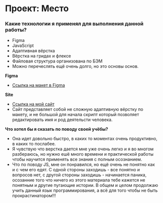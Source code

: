 # Проект: Место

### Какие технологии я применял для выполнения данной работы?

* Figma
* JavaScript
* Адаптивная вёрстка
* Вёрстка на гридах и флексе
* Файловая структура организована по БЭМ
* Можно перечеслять ещё очень долго, но это основы основ.

**Figma**

* [Ссылка на макет в Figma](https://www.figma.com/file/2cn9N9jSkmxD84oJik7xL7/JavaScript.-Sprint-4?node-id=0%3A1)

**Site**

* [Ссылка на мой сайт]()
* Сайт представляет собой не сложную адаптивную вёрстку по макету, и не большой для начала скрипт который позволяет редактировать имя и род деятельсти человека.

**Что хотел бы я сказать по поводу своей учёбы?**
* Она идет довольно быстро, в каких то моментах очень продуктивно, в каких то послабее. 
* Я чувствую что верстка дается мне уже очень легко и я во многом разбераюсь, но нужно ешё много времени и практической работы чтобы научится применять все знания с полным осознанием.
* Что по поводу JS, мне он понравился, но ещё очень не понятно как и с чем его едят. С одной стороны заходишь - все понятно и вопросов нет, с другой стороны заходишь - начинается паника, осозанние того что ничего из этого материала тебе кажется не понятным и другие пугающие истории. В общем и целом продолжаю учить данный язык программирования, а всё для того чтобы не быть прокрастинатором!!!
